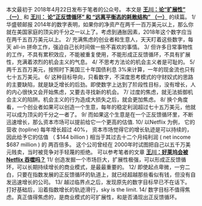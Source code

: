 本文最初于 2018年4月22日发布于笔者的公众号。
本文是 **[王川：论“扩展性” （一）](https://chuan.us/archives/<https:/chuan.us/archives/360>)** 和 **[王川： 论”正反馈循环” 和 “远离平衡态的耗散结构” （一）](https://chuan.us/archives/<https:/chuan.us/archives/358>)** 的续篇。
1/ 华盛顿邮报 2014年的数字表明，如果你的净资产在两千一百万美元以上，那么你就在美国家庭的顶尖的千分之一以上了。考虑到通胀因素，2018年这个数字应当在两千五百万美元以上。
2/ 充满焦虑的创业者和生意人，天天盯着这些数字，每天 all-in 拼命工作，强迫自己长时间做一些不喜欢的事情。
3/ 但许多日常事物性的工作，不具有累积效应，不能被重复使用，不能形成正反馈循环，不具有扩展性，充满着浓烈的机会主义的气息。
4/ 不思考方法论的机会主义者是可耻的。
5/ 两千五百万美元，按照时下美国三十年国债利息 3%来计算，一年的现金流也只有七十五万美元。
6/ 这种目标导向，只看数字，不深度思考模式的守财奴式的思路的主要缺陷，就是缺乏增长的后劲。即使数字上达到了阶段性目标，没有增长，人的内心很快又会开始焦虑，又要去寻找新的机会。
7/ 过度的焦虑，就无法抵御机会主义的陷阱。机会主义的行为造成大损失之后，就会更加焦虑。
8/ 换个角度看，一个创业者如果可以创造一个生意，每年的稳定利润超过七十五万美元，他就可以成为顶尖的千分之一者了。
9/ 而如果这个生意是在一个正反馈循环里，不断迅速增长，那么资本市场可以提前给它一个更高的估值.
10/ 以Netflix 为例， 它的营收 (topline) 每年增长超过 40%， 资本市场觉得它的增长轨迹是可以持续的，因此给予它的估值 （ $144 billion ) 相当于其过去十二个月纯利润 ( net income $687 million ) 的 两百倍多。 这个公司曾经在 2000年时试图把自己以五千万美元贱卖，当时被竞争对手轻蔑的拒绝。 可以参考笔者的文章 **[王川：好莱坞会被 Netflix 吞噬吗？](https://chuan.us/archives/<https:/chuan.us/archives/376>)**
11/ 创造发掘一个市场巨大，扩展性极强，可以形成正反馈循环，可以长期持续增长的商业模式，是最最重要的。
12/ 即使起点卑微，一穷二白，只要在指数发展的正反馈循环的轨道上，就已经超越那些看似有钱，但没有自发迅速增长的公司。
13/ 越过临界点之后，发现原先的数字目标早已不在话下。 打好基础后，沿着指数增长的轨迹滑行，sky is the limit.
14/ 数字目标不值得焦虑。真正值得焦虑的，是商业模式的可扩展性，和是否涌现出正反馈循环。
